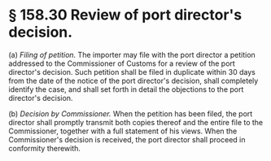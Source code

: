 # § 158.30   Review of port director's decision.

(a) *Filing of petition.* The importer may file with the port director a petition addressed to the Commissioner of Customs for a review of the port director's decision. Such petition shall be filed in duplicate within 30 days from the date of the notice of the port director's decision, shall completely identify the case, and shall set forth in detail the objections to the port director's decision. 


(b) *Decision by Commissioner.* When the petition has been filed, the port director shall promptly transmit both copies thereof and the entire file to the Commissioner, together with a full statement of his views. When the Commissioner's decision is received, the port director shall proceed in conformity therewith. 




